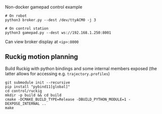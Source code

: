 Non-docker gamepad control example

```
# On robot
python3 broker.py --dest /dev/ttyACM0 -j 3

# On control station 
python3 gamepad.py --dest ws://192.168.1.250:8001
```

Can view broker display at `<ip>:8000`


## Ruckig motion planning

Build Ruckig with python bindings and some internal members exposed (the latter allows for accessing e.g. `trajectory.profiles`)

```
git submodule init --recursive
pip install "pybind11[global]"
cd control/ruckig 
mkdir -p build && cd build 
cmake -DCMAKE_BUILD_TYPE=Release -DBUILD_PYTHON_MODULE=1 -DEXPOSE_INTERNAL ..
make
```



